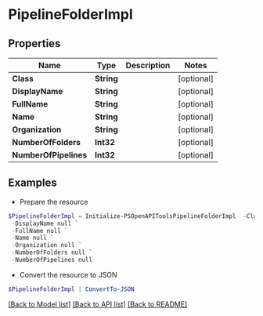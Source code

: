 # PipelineFolderImpl
## Properties

Name | Type | Description | Notes
------------ | ------------- | ------------- | -------------
**Class** | **String** |  | [optional] 
**DisplayName** | **String** |  | [optional] 
**FullName** | **String** |  | [optional] 
**Name** | **String** |  | [optional] 
**Organization** | **String** |  | [optional] 
**NumberOfFolders** | **Int32** |  | [optional] 
**NumberOfPipelines** | **Int32** |  | [optional] 

## Examples

- Prepare the resource
```powershell
$PipelineFolderImpl = Initialize-PSOpenAPIToolsPipelineFolderImpl  -Class null `
 -DisplayName null `
 -FullName null `
 -Name null `
 -Organization null `
 -NumberOfFolders null `
 -NumberOfPipelines null
```

- Convert the resource to JSON
```powershell
$PipelineFolderImpl | ConvertTo-JSON
```

[[Back to Model list]](../README.md#documentation-for-models) [[Back to API list]](../README.md#documentation-for-api-endpoints) [[Back to README]](../README.md)

